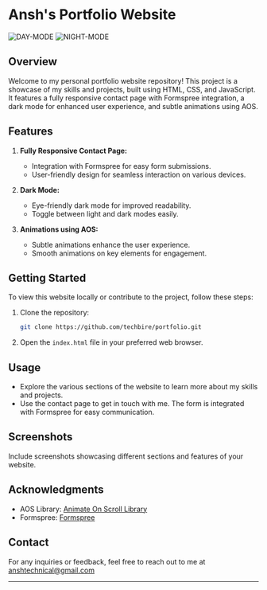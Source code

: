 # Ansh's Portfolio Website

![DAY-MODE](Screenshot-day.png)
![NIGHT-MODE](Screenshot-night.png)

## Overview

Welcome to my personal portfolio website repository! This project is a showcase of my skills and projects, built using HTML, CSS, and JavaScript. It features a fully responsive contact page with Formspree integration, a dark mode for enhanced user experience, and subtle animations using AOS.

## Features

1. **Fully Responsive Contact Page:**
   - Integration with Formspree for easy form submissions.
   - User-friendly design for seamless interaction on various devices.

2. **Dark Mode:**
   - Eye-friendly dark mode for improved readability.
   - Toggle between light and dark modes easily.

3. **Animations using AOS:**
   - Subtle animations enhance the user experience.
   - Smooth animations on key elements for engagement.

## Getting Started

To view this website locally or contribute to the project, follow these steps:

1. Clone the repository:
   ```bash
   git clone https://github.com/techbire/portfolio.git
   ```

2. Open the `index.html` file in your preferred web browser.

## Usage

- Explore the various sections of the website to learn more about my skills and projects.
- Use the contact page to get in touch with me. The form is integrated with Formspree for easy communication.

## Screenshots

Include screenshots showcasing different sections and features of your website.

## Acknowledgments

- AOS Library: [Animate On Scroll Library](https://github.com/michalsnik/aos)
- Formspree: [Formspree](https://formspree.io/)

## Contact

For any inquiries or feedback, feel free to reach out to me at anshtechnical@gmail.com

---

```
